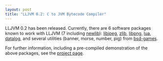 ```yaml
---
layout: post
title: "LLJVM 0.2: C to JVM Bytecode Compiler"
---
```


LLJVM 0.2 has been released. Currently, there are 6 software packages known to work with LLJVM (7 including [newlib][2]): [libjpeg][3], [zlib][4], [libpng][5], [lua][6], [datalog][7], and several utilities (banner, morse, number, pig) from [bsd-games][8].

For further information, including a pre-compiled demonstration of the above packages, see the [project page][1].

 [1]: http://da.vidr.cc/projects/lljvm/
 [2]: http://sourceware.org/newlib/
 [3]: http://ijg.org/
 [4]: http://zlib.net/
 [5]: http://libpng.org/
 [6]: http://www.lua.org/
 [7]: http://www.ccs.neu.edu/home/ramsdell/tools/datalog/
 [8]: http://wiki.linuxquestions.org/wiki/BSD_games

